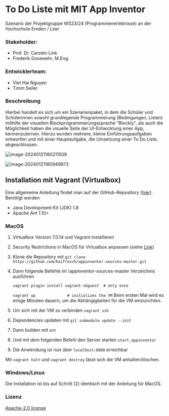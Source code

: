 # To Do Liste mit MIT App Inventor

Szenario der Projektgruppe WS23/24 (Programmiererlebnisse) an der Hochschule Emden / Leer

### Stakeholder:

- Prof. Dr. Carsten Link
- Frederik Gosewehr, M.Eng.

### Entwicklerteam:

- Viet Hai Nguyen
- Timm Seiler

### Beschreibung

Hierbei handelt es sich um ein Szenarienpaket, in dem die Schüler und Schülerinnen sowohl grundlegende Programmierung (Bedingungen, Listen) mithilfe der visuellen Blockprogrammierungssprache "Blockly", als auch die Möglichkeit haben die visuelle Seite der UI-Entwicklung einer App, kennenzulernen. Hierzu wurden mehrere, kleine Einführungsaufgaben entworfen und mit einer Hauptaufgabe, die Umsetzung einer To Do Liste, abgeschlossen.

![image-20240121160211509](\images\UI.png)

![image-20240121160949973](\images\Block.png)

## Installation mit Vagrant (Virtualbox)

Eine allgemeine Anleitung findet man auf der GitHub-Repository ([hier](https://github.com/mit-cml/appinventor-sources)). Benötigt werden

- Java Development Kit (JDK) 1.8
- Apache Ant 1.10+

### MacOS

1. Virtualbox Version 7.0.14 und Vagrant installieren

2. Security Restrictions in MacOS für Virtualbox anpassen (siehe [Link](https://medium.com/@Aenon/mac-virtualbox-kernel-driver-error-df39e7e10cd8))

3. Klone die Repository mit
   	`git clone https://github.com/haifrosch/appinventor-sources-master.git`

4. Dann folgende Befehle im \appinventor-sources-master Verzeichnis ausführen

   `vagrant plugin install vagrant-vbguest 	# only once`

   `vagrant up             	# initializes the VM`
   Beim ersten Mal wird es einige Minuten dauern, um die Abhängigkeiten für die VM  einzurichten.

5. Um sich mit der VM zu verbinden
   	`vagrant ssh`

6. Dependencies updaten mit
   	`git submodule update --init`

7. Dann builden mit
   	`ant`

8. Und mit dem folgenden Befehl den Server starten
   	`start_appinventor`

9. Die Anwendung ist nun über `localhost:8888` erreichbar

Mit `vagrant halt` und `vagrant destroy` lässt sich die VM anhalten/löschen.

### Windows/Linux

Die Installation ist bis auf Schritt (2) identisch mit der Anleitung für MacOS. 

### Lizenz

[Apache-2.0 license](https://github.com/mit-cml/appinventor-sources/blob/master/LICENSE)